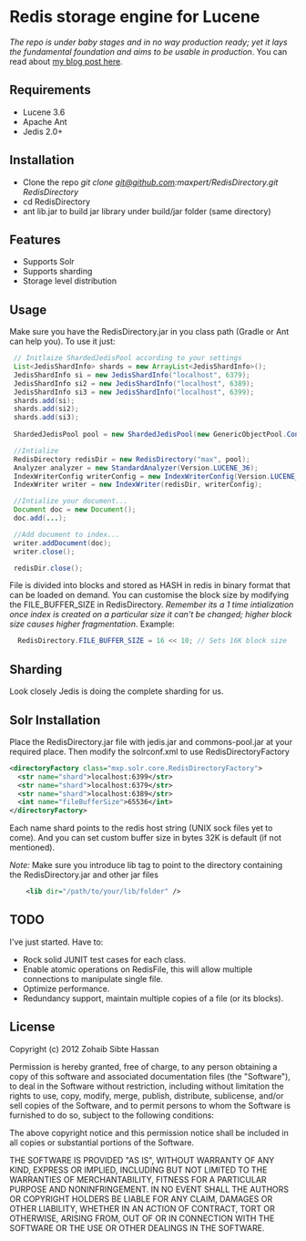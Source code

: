 Redis storage engine for Lucene 
===============================

_The repo is under baby stages and in no way production ready; yet it lays the fundamental foundation and aims to be usable in production_. You can read about [my blog post here](http://blog.creapptives.com/post/33172587388/smoking-lucene-on-redis).


Requirements
------------

* Lucene 3.6
* Apache Ant
* Jedis 2.0+

Installation
------------

*   Clone the repo _git clone git@github.com:maxpert/RedisDirectory.git RedisDirectory_
*   cd RedisDirectory
*   ant lib.jar to build jar library under build/jar folder (same directory)

Features
--------
*   Supports Solr 
*   Supports sharding
*   Storage level distribution

Usage
-----

 Make sure you have the RedisDirectory.jar in you class path (Gradle or Ant can help you). To use it just:

```java
 // Initlaize ShardedJedisPool according to your settings
 List<JedisShardInfo> shards = new ArrayList<JedisShardInfo>();
 JedisShardInfo si = new JedisShardInfo("localhost", 6379);
 JedisShardInfo si2 = new JedisShardInfo("localhost", 6389);
 JedisShardInfo si3 = new JedisShardInfo("localhost", 6399);
 shards.add(si);
 shards.add(si2);
 shards.add(si3);
 
 ShardedJedisPool pool = new ShardedJedisPool(new GenericObjectPool.Config(), shards);

 //Intialize 
 RedisDirectory redisDir = new RedisDirectory("max", pool);
 Analyzer analyzer = new StandardAnalyzer(Version.LUCENE_36);
 IndexWriterConfig writerConfig = new IndexWriterConfig(Version.LUCENE_36, analyzer);
 IndexWriter writer = new IndexWriter(redisDir, writerConfig);

 //Intialize your document...
 Document doc = new Document();
 doc.add(...);

 //Add document to index...
 writer.addDocument(doc);
 writer.close();

 redisDir.close();
```

File is divided into blocks and stored as HASH in redis in binary format that can be loaded on demand. You can customise the block size by modifying the FILE_BUFFER_SIZE in RedisDirectory. *Remember its a 1 time intialization once index is created on a particular size it can't be changed; higher block size causes higher fragmentation*. Example:

```java
  RedisDirectory.FILE_BUFFER_SIZE = 16 << 10; // Sets 16K block size
```

Sharding
--------

 Look closely Jedis is doing the complete sharding for us.

Solr Installation
-----------------

 Place the RedisDirectory.jar file with jedis.jar and commons-pool.jar at your required place. Then modify the solrconf.xml to use RedisDirectoryFactory

```xml
<directoryFactory class="mxp.solr.core.RedisDirectoryFactory">
  <str name="shard">localhost:6399</str>
  <str name="shard">localhost:6379</str>
  <str name="shard">localhost:6389</str>
  <int name="fileBufferSize">65536</int>
</directoryFactory>
```

Each name shard points to the redis host string (UNIX sock files yet to come). And you can set custom buffer size in bytes 32K is default (if not mentioned). 

*Note:* Make sure you introduce lib tag to point to the directory containing the RedisDirectory.jar and other jar files

```xml
    <lib dir="/path/to/your/lib/folder" />
```

TODO
----

I've just started. Have to:

*   Rock solid JUNIT test cases for each class.
*   Enable atomic operations on RedisFile, this will allow multiple connections to manipulate single file.
*   Optimize performance.
*   Redundancy support, maintain multiple copies of a file (or its blocks).



## License

Copyright (c) 2012 Zohaib Sibte Hassan

Permission is hereby granted, free of charge, to any person
obtaining a copy of this software and associated documentation
files (the "Software"), to deal in the Software without
restriction, including without limitation the rights to use,
  copy, modify, merge, publish, distribute, sublicense, and/or sell
  copies of the Software, and to permit persons to whom the
  Software is furnished to do so, subject to the following
  conditions:

  The above copyright notice and this permission notice shall be
  included in all copies or substantial portions of the Software.

  THE SOFTWARE IS PROVIDED "AS IS", WITHOUT WARRANTY OF ANY KIND,
  EXPRESS OR IMPLIED, INCLUDING BUT NOT LIMITED TO THE WARRANTIES
  OF MERCHANTABILITY, FITNESS FOR A PARTICULAR PURPOSE AND
  NONINFRINGEMENT. IN NO EVENT SHALL THE AUTHORS OR COPYRIGHT
  HOLDERS BE LIABLE FOR ANY CLAIM, DAMAGES OR OTHER LIABILITY,
  WHETHER IN AN ACTION OF CONTRACT, TORT OR OTHERWISE, ARISING
  FROM, OUT OF OR IN CONNECTION WITH THE SOFTWARE OR THE USE OR
  OTHER DEALINGS IN THE SOFTWARE.

